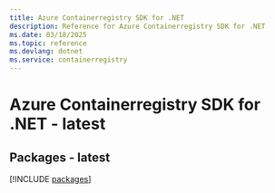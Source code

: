 ```yaml
---
title: Azure Containerregistry SDK for .NET
description: Reference for Azure Containerregistry SDK for .NET
ms.date: 03/18/2025
ms.topic: reference
ms.devlang: dotnet
ms.service: containerregistry
---
```

# Azure Containerregistry SDK for .NET - latest
## Packages - latest
[!INCLUDE [packages](containerregistry-index.md)]
